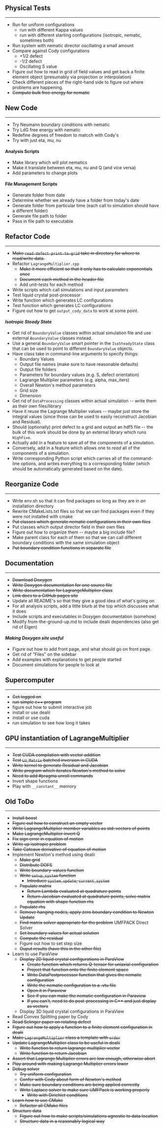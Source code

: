 <!-- # To Do -->

## Physical Tests
-----------------
* Run for uniform configurations
  - run with different Kappa values
  - run with different starting configurations (isotropic, nematic, sometimes both)
* Run system with nematic director oscillating a small amount
* Compare against Cody configurations
  - +1/2 defect
  - -1/2 defect
  - Oscillating S value
* Figure out how to read in grid of field values and get back a finite element object (presumably via projection or interpolation)
* Check different pieces of the right-hand side to figure out where problems are happening.
* ~~Compute bulk free energy for nematic~~

## New Code
-----------
* Try Neumann boundary conditions with nematic
* Try LdG free energy with nematic
* Redefine degrees of freedom to matcch with Cody's
* Try with just eta, mu, nu

#### __Analysis Scripts__
  - Make library which will plot nematics
  - Make it translate between eta, mu, nu and Q (and vice versa)
  - Add parameters to change plots
  
#### __File Management Scripts__
  - Generate folder from date
  - Determine whether we already have a folder from today's date
  - Generate folder from particular time (each call to simulation should have a different folder)
  - Generate file path to folder
  - Pass in file path to executable

## Refactor Code
----------------
* ~~Make `read-defect-print-to-grid` take in directory for where to read/write data.~~
* Refactor `LagrangeMultiplier.cpp`
  - ~~Make it more efficient so that it only has to calculate exponentials once~~
  - ~~Document each method in the header file~~
  - Add unit-tests for each method
* Write scripts which call simulations and input parameters
* Test liquid crystal post-processor
* Write function which generates LC configurations
* Test function which generates LC configurations
* Figure out how to get `output_cody_data` to work at some point.

#### _Isotropic Steady State_
* Get rid of `BoundaryValue` classes within actual simulation file and use external `BoundaryValue` classes instead.
* Use a general `BoundaryValue` smart pointer in the `IsoSteadyState` class that can be used to point to different `BoundaryValue` objects.
* Have class take in command-line arguments to specify things:
  - Boundary Values
  - Output file names (make sure to have reasonable defaults)
  - Output file folders
  - Parameters for boundary values (e.g. S, defect orientation)
  - Lagrange Multiplier parameters (e.g. alpha, max_iters)
  - Overall Newton's method parameters
  - Grid size
  - Dimension
* Get rid of `DataProcessing` classes within actual simulation -- write them as their own files/library
* Have it reuse the Lagrange Multiplier values -- maybe just store the integral values (since those can be used to easily reconstruct Jacobian and Residual).
* Should (optionally) print defect to a grid and output an hdf5 file -- the bulk of this work should be done by an external library which runs `HighFive`.
* Actually add in a feature to save all of the components of a simulation.
* Conversely, add in a feature which allows one to _read_ all of the components of a simulation.
* Write corresponding Python script which carries all of the command-line options, and writes everything to a corresponding folder (which should be automatically generated based on the date).

## Reorganize Code
------------------
* Write env.sh so that it can find packages so long as they are in *an* installation directory
* Rewrite CMakeLists.txt files so that we can find packages even if they were not installed with cmake
* ~~Put classes which generate nematic configurations in their own files~~
* Put classes which output director field in their own files
* Figure out how to organize them -- maybe a big include file?
* Make parent class for each of them so that we can call different boundary conditions with the same simulation object
* ~~Put boundary condition functions in separate file~~

## Documentation
----------------
* ~~Download Doxygen~~
* ~~Write Doxygen documentation for one source file~~
* ~~Write documentation for LagrangeMultiplier class~~
* ~~Link docs to a GitHub pages site~~
* Update all README's so that they give a good idea of what's going on
* For all analysis scripts, add a little blurb at the top which discusses what it does
* Include scripts and executables in Doxygen documentation (somehow)
* Modify from-the-ground-up.md to include dealii dependencies (also get rid of Eigen)
#### _Making Doxygen site useful_
* Figure out how to add front page, and what should go on front page.
* Get rid of "Files" on the sidebar
* Add examples with explanations to get people started
* Document simulations for people to look at

## Supercomputer
----------------
* ~~Get logged on~~
* ~~run simple c++ program~~
* figure out how to submit interactive job
* install or use dealii
* install or use cuda
* run simulation to see how long it takes

## GPU instantiation of LagrangeMultiplier
------------------------------------------
* ~~Test CUDA compilation with vector addition~~
* ~~Test `LU_Matrix` batched inversion in CUDA~~
* ~~Write kernel to generate Residual and Jacobian~~
* ~~Write program which iterates Newton's method to solve~~
* ~~Need to add #pragma unroll commands~~
* Invert shape functions
* Play with `__constant__` memory

## Old ToDo
-----------
* ~~Install boost~~
* ~~Figure out how to construct an empty vector~~
* ~~Write LagrangeMultiplier member variables as std::vectors of points~~
* ~~Make LagrangeMultiplier invert Q~~
* ~~Fix sign error in equation of motion~~
* ~~Write up isotropic problem~~
* ~~Take Gateaux derivative of equation of motion~~
* Implement Newton's method using dealii
  - ~~Make grid~~
  - ~~Distribute DOFS~~
  - ~~Write boundary-values function~~
  - ~~Write `setup_system` function~~
    - ~~Introduce `system_update`, `current_system`~~
  - ~~Populate matrix~~
    - ~~Return Lambda evaluated at quadrature points~~
    - ~~Return Jacobian evaluated at quadrature points, solve matrix equation with shape function rhs~~
  - ~~Populate rhs~~
  - ~~Remove hanging nodes, apply zero boundary condition to Newton Update~~
  - ~~Find matrix solver appropriate for the problem~~ UMFPACK Direct Solver
  - ~~Set boundary values for actual solution~~
  - ~~Compute the residual~~
  - Figure out how to set step size
  - ~~Ouput results (have this in the other file)~~
* Learn to use ParaView
  - ~~Display 2D liquid crystal configurations in ParaView~~
    - ~~Create function which returns Q-tensor for uniaxial configuration~~
    - ~~Project that function onto the finite element space~~
    - ~~Write DataPostprocessor function that gives the nematic configuration~~
    - ~~Write the nematic configuration to a .vtu file~~
    - ~~Open it in Paraview~~
    - ~~See if you can make the nematic configuration in Paraview~~
    - ~~If you can't, need to do post-processing in C++ and just display as vectors~~
  - Display 3D liquid crystal configurations in ParaView
* Read Convex Splitting paper by Cody
* ~~Read Selinger paper on rotating defect~~
* ~~Figure out how to apply a function to a finite element configuration in dealii~~
* ~~Make `LagrangeMultiplier` class a template with `order`~~
* ~~Update LagrangeMultiplier class to be useful in dealii~~
  - ~~Write function to return lagrange multiplier vector~~
  - ~~Write function to return Jacobian~~
* ~~Assert that Lagrange Multiplier errors are low enough, otherwise abort~~
* ~~Play around with making Lagrange Multiplier errors lower~~
* ~~Debug solver~~
  - ~~Try uniform configuration~~
  - ~~Confer with Cody about form of Newton's method~~
  - ~~Make sure boundary conditions are being applied correctly~~
  - ~~Write Laplace solver to make sure UMFPack is working properly~~
    - ~~Write with Dirichlet conditions~~
* ~~Learn how to use CMake~~
  - ~~Refactor all CMake files~~
* ~~Structure data~~
  - ~~Figure out how to make scripts/simulations agnostic to data location~~
  - ~~Structure data in a reasonably logical way~~
